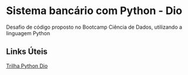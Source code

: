 # Sistema bancário com Python - Dio
Desafio de código proposto no Bootcamp Ciência de Dados, utilizando a linguagem Python

## Links Úteis
[Trilha Python Dio](https://github.com/digitalinnovationone/trilha-python-dio/)